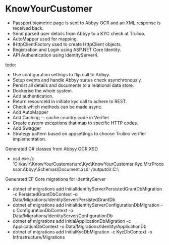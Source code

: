 # KnowYourCustomer

- Passport biometric page is sent to Abbyy OCR and an XML response is received back.
- Send parsed user details from Abbyy to a KYC check at Trulioo.
- AutoMapper used for mapping.
- IHttpClientFactory used to create HttpClient objects.
- Registration and Login using ASP.NET Core Identity.
- API Authentication using IdentityServer4.

todo:
- Use configuration settings to flip call to Abbyy.
- Setup events and handle Abbyy status check asynchronously.
- Persist all details and documents to a relational data store.
- Dockerise the whole system.
- Add authentication.
- Return resourceId in initiate kyc call to adhere to REST.
- Check which methods can be made async.
- Add AutoMapper
- Add Caching -- cache country code in Verifier
- Create custom exceptions that map to specific HTTP codes.
- Add Swagger
- Strategy pattern based on appsettings to choose Trulioo verifier implementation.


Generated C# classes from Abbyy OCR XSD
- xsd.exe /c 'C:\kavir\KnowYourCustomer\src\Kyc\KnowYourCustomer.Kyc.MrzProcessor.Abbyy\Schemas\Document.xsd' /outputdir:C:\

Generated EF Core migrations for IdentityServer
- dotnet ef migrations add InitialIdentityServerPersistedGrantDbMigration -c PersistedGrantDbContext -o Data/Migrations/IdentityServer/PersistedGrantDb
- dotnet ef migrations add InitialIdentityServerConfigurationDbMigration -c ConfigurationDbContext -o Data/Migrations/IdentityServer/ConfigurationDb
- dotnet ef migrations add InitialApplicationDbMigration -c ApplicationDbContext -o Data/Migrations/Identity/ApplicationDb
- dotnet ef migrations add InitialKycDbMigration -c KycDbContext -o Infrastructure/Migrations